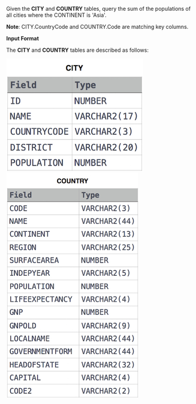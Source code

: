 Given the **CITY** and **COUNTRY** tables, query the sum of 
the populations of all cities where the CONTINENT is 'Asia'.

**Note**: CITY.CountryCode and COUNTRY.Code are matching key columns.

**Input Format**

The **CITY** and **COUNTRY** tables are described as follows:

<img src="res/CITY.jpg">

<img src="res/Country.jpg">
